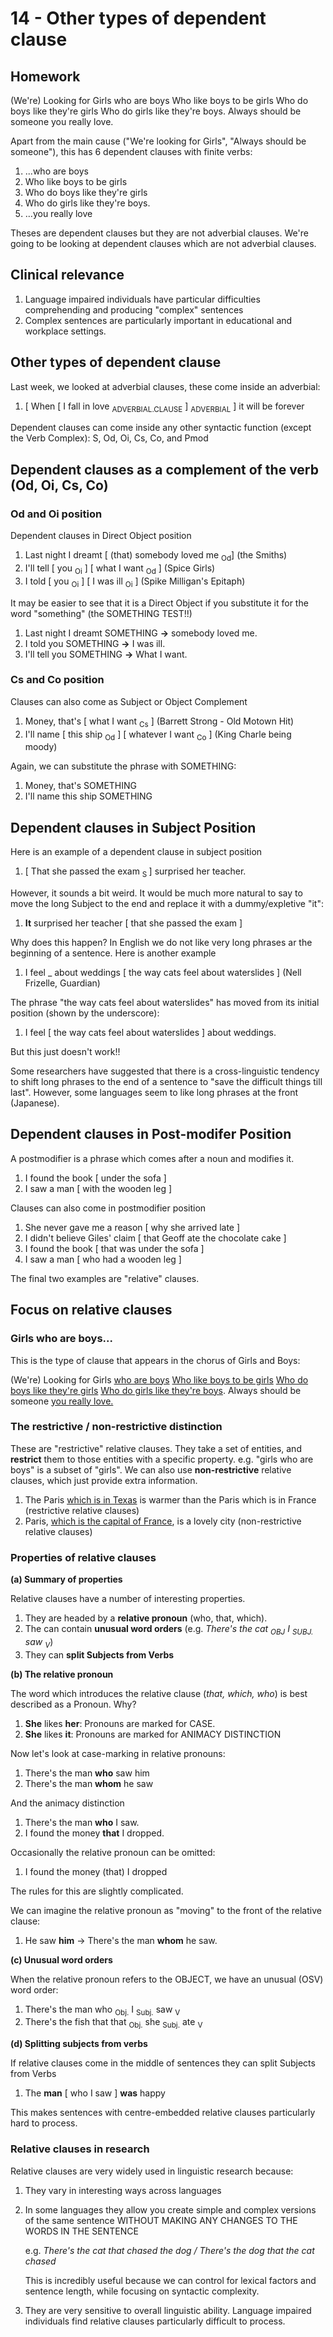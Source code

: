 # 14 - Other types of dependent clause

## Homework

(We're) Looking for Girls who are boys
Who like boys to be girls
Who do boys like they're girls
Who do girls like they're boys.
Always should be someone you really love.

Apart from the main cause ("We're looking for Girls", "Always should be someone"), this has 6 dependent clauses with finite verbs:

1. ...who are boys
2. Who like boys to be girls
3. Who do boys like they're girls
4. Who do girls like they're boys.
5. …you really love

Theses are dependent clauses but they are not adverbial clauses. We're going to be looking at dependent clauses which are not adverbial clauses.

## Clinical relevance

1. Language impaired individuals have particular difficulties comprehending and producing "complex" sentences
2. Complex sentences are particularly important in educational and workplace settings.

## Other types of dependent clause

Last week, we looked at adverbial clauses, these come inside an adverbial:

1. [ When [ I fall in love <sub>ADVERBIAL.CLAUSE</sub> $]$ <sub>ADVERBIAL</sub> ] it will be forever

Dependent clauses can come inside any other syntactic function (except the Verb Complex): S, Od, Oi, Cs, Co, and Pmod

## Dependent clauses as a complement of the verb (Od, Oi, Cs, Co)

### Od and Oi position

Dependent clauses in Direct Object position

1. Last night I dreamt [ (that) somebody loved me <sub>Od</sub>] (the Smiths)
2. I'll tell [ you <sub>Oi</sub> ] [ what I want <sub>Od</sub>  ] (Spice Girls)
3. I told [ you <sub>Oi</sub> ] [ I was ill <sub>Oi</sub> ] (Spike Milligan's Epitaph)

It may be easier to see that it is a Direct Object if you substitute it for the word "something" (the SOMETHING TEST!!)

1. Last night I dreamt SOMETHING **→** somebody loved me.
2. I told you SOMETHING **→** I was ill.
3. I'll tell you SOMETHING **→** What I want.

### Cs and Co position

Clauses can also come as Subject or Object Complement

1. Money, that's [ what I want <sub>Cs</sub> ] (Barrett Strong - Old Motown Hit)
2. I'll name [ this ship <sub>Od</sub> ] [ whatever I want <sub>Co</sub> ] (King Charle being moody)

Again, we can substitute the phrase with SOMETHING:

1. Money, that's SOMETHING
2. I'll name this ship SOMETHING

## Dependent clauses in Subject Position

Here is an example of a dependent clause in subject position

1. [ That she passed the exam <sub>S </sub> ]  surprised her teacher.

However, it sounds a bit weird. It would be much more natural to say to move the long Subject to the end and replace it with a dummy/expletive "it":

1. **It** surprised her teacher [ that she passed the exam ]

Why does this happen? In English we do not like very long phrases ar the beginning of a sentence. Here is another example

1. I feel _ about weddings [ the way cats feel about waterslides ] (Nell Frizelle, Guardian)

The phrase "the way cats feel about waterslides" has moved from its initial position (shown by the underscore):

1. I feel [ the way cats feel about waterslides ] about weddings.

But this just doesn't work!!

Some researchers have suggested that there is a cross-linguistic tendency to shift long phrases to the end of a sentence to "save the difficult things till last". However, some languages seem to like long phrases at the front (Japanese).

## Dependent clauses in Post-modifer Position

A postmodifier is a phrase which comes after a noun and modifies it.

1. I found the book [ under the sofa ]
2. I saw a man [ with the wooden leg ]

Clauses can also come in postmodifier position

1. She never gave me a reason [ why she arrived late ]
2. I didn't believe Giles' claim [ that Geoff ate the chocolate cake ]
3. I found the book [ that was under the sofa ]
4. I saw a man [ who had a wooden leg ]

The final two examples are "relative" clauses.

## Focus on relative clauses

### Girls who are boys...

This is the type of clause that appears in the chorus of Girls and Boys:

(We're) Looking for Girls <u>who are boys</u>
<u>Who like boys to be girls</u>
<u>Who do boys like they're girls</u>
<u>Who do girls like they're boys</u>.
Always should be someone <u>you really love.</u>

### The restrictive / non-restrictive distinction

These are "restrictive" relative clauses. They take a set of entities, and **restrict** them to those entities with a specific property. e.g. "girls who are boys" is a subset of "girls". We can also use **non-restrictive** relative clauses, which just provide extra information.

1. The Paris <u>which is in Texas</u> is warmer than the Paris which is in France (restrictive relative clauses)
2. Paris, <u>which is the capital of France</u>, is a lovely city (non-restrictive relative clauses)

### Properties of relative clauses

**(a) Summary of properties**

Relative clauses have a number of interesting properties.

1. They are headed by a **relative pronoun** (who, that, which).
2. The can contain **unusual word orders** (e.g. *There's the cat <sub>OBJ</sub> I <sub>SUBJ. </sub> saw <sub>V</sub>*)
3. They can **split Subjects from Verbs**

**(b) The relative pronoun**

The word which introduces the relative clause (*that, which, who*) is best described as a Pronoun. Why?

1. **She** likes **her**: Pronouns are marked for CASE.
2. **She** likes **it**: Pronouns are marked for ANIMACY DISTINCTION

Now let's look at case-marking in relative pronouns:

1. There's the man **who** saw him
2. There's the man **whom** he saw

And the animacy distinction

1. There's the man **who** I saw.
2. I found the money **that** I dropped.

Occasionally the relative pronoun can be omitted:

1. I found the money (that) I dropped

The rules for this are slightly complicated.

We can imagine the relative pronoun as "moving" to the front of the relative clause:

1. He saw **him** -> There's the man **whom** he saw.

**(c) Unusual word orders**

When the relative pronoun refers to the OBJECT, we have an unusual (OSV) word order:

1. There's the man who <sub>Obj.</sub> I <sub>Subj.</sub>  saw <sub>V</sub>
2. There's the fish that that <sub>Obj.</sub> she <sub>Subj.</sub>  ate <sub>V</sub>

**(d) Splitting subjects from verbs**

If relative clauses come in the middle of sentences they can split Subjects from Verbs

1. The **man** [ who I saw ] **was** happy

This makes sentences with centre-embedded relative clauses particularly hard to process.

### Relative clauses in research

Relative clauses are very widely used in linguistic research because:

1. They vary in interesting ways across languages

2. In some languages they allow you create simple and complex versions of the same sentence WITHOUT MAKING ANY CHANGES TO THE WORDS IN THE SENTENCE

   e.g. *There's the cat that chased the dog / There's the dog that the cat chased*

   This is incredibly useful because we can control for lexical factors and sentence length, while focusing on syntactic complexity.

3. They are very sensitive to overall linguistic ability. Language impaired individuals find relative clauses particularly difficult to process.







